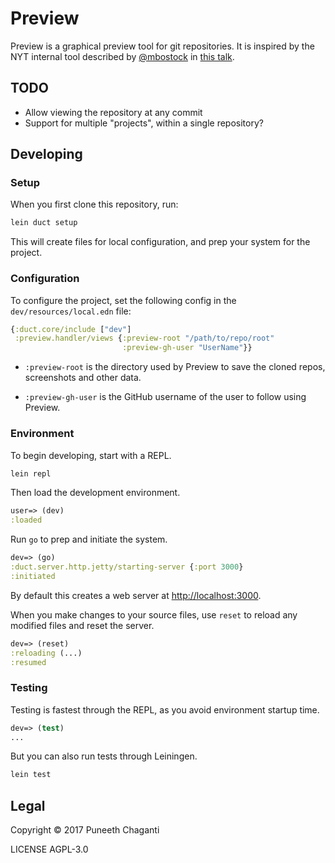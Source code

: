 # Preview

Preview is a graphical preview tool for git repositories. It is inspired by the
NYT internal tool described by [@mbostock](https://github.com/mbostock) in [this
talk](https://www.youtube.com/watch?v=fThhbt23SGM).

## TODO

- Allow viewing the repository at any commit
- Support for multiple "projects", within a single repository?

## Developing

### Setup

When you first clone this repository, run:

```sh
lein duct setup
```

This will create files for local configuration, and prep your system
for the project.

### Configuration

To configure the project, set the following config in the
`dev/resources/local.edn` file:

```clojure
{:duct.core/include ["dev"]
 :preview.handler/views {:preview-root "/path/to/repo/root"
                         :preview-gh-user "UserName"}}
```

- `:preview-root` is the directory used by Preview to save the cloned repos,
  screenshots and other data.

- `:preview-gh-user` is the GitHub username of the user to follow using Preview.

### Environment

To begin developing, start with a REPL.

```sh
lein repl
```

Then load the development environment.

```clojure
user=> (dev)
:loaded
```

Run `go` to prep and initiate the system.

```clojure
dev=> (go)
:duct.server.http.jetty/starting-server {:port 3000}
:initiated
```

By default this creates a web server at <http://localhost:3000>.

When you make changes to your source files, use `reset` to reload any
modified files and reset the server.

```clojure
dev=> (reset)
:reloading (...)
:resumed
```

### Testing

Testing is fastest through the REPL, as you avoid environment startup
time.

```clojure
dev=> (test)
...
```

But you can also run tests through Leiningen.

```sh
lein test
```

## Legal

Copyright © 2017 Puneeth Chaganti

LICENSE AGPL-3.0
